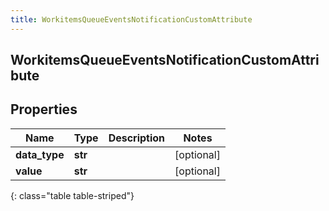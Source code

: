 ```yaml
---
title: WorkitemsQueueEventsNotificationCustomAttribute
---
```

## WorkitemsQueueEventsNotificationCustomAttribute

## Properties

|Name | Type | Description | Notes|
|------------ | ------------- | ------------- | -------------|
| **data_type** | **str** |  | [optional] |
| **value** | **str** |  | [optional] |
{: class="table table-striped"}


